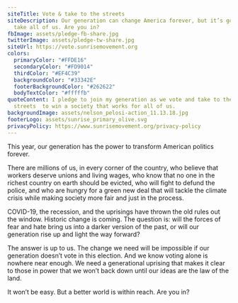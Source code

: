 ```yaml
---
siteTitle: Vote & take to the streets
siteDescription: Our generation can change America forever, but it’s going to
  take all of us. Are you in?
fbImage: assets/pledge-fb-share.jpg
twitterImage: assets/pledge-tw-share.jpg
siteUrl: https://vote.sunrisemovement.org
colors:
  primaryColor: "#FFDE16"
  secondaryColor: "#FD9014"
  thirdColor: "#EF4C39"
  backgroundColor: "#33342E"
  footerBackgroundColor: "#262622"
  bodyTextColor: "#fffffb"
quoteContent: I pledge to join my generation as we vote and take to the
  streets  to win a society that works for all of us.
backgroundImage: assets/nelson_pelosi-action_11.13.18.jpg
footerLogo: assets/sunrise_primary_olive.svg
privacyPolicy: https://www.sunrisemovement.org/privacy-policy
---
```

This year, our generation has the power to transform American politics forever.

There are millions of us, in every corner of the country, who believe that workers deserve unions and living wages, who know that no one in the richest country on earth should be evicted, who will fight to defund the police, and who are hungry for a green new deal that will tackle the climate crisis while making society more fair and just in the process.

COVID-19, the recession, and the uprisings have thrown the old rules out the window. Historic change is coming. The question is: will the forces of fear and hate bring us into a darker version of the past, or will our generation rise up and light the way forward?

The answer is up to us. The change we need will be impossible if our generation doesn’t vote in this election. And we know voting alone is nowhere near enough. We need a generational uprising that makes it clear to those in power that we won’t back down until our ideas are the law of the land.

It won’t be easy. But a better world is within reach. Are you in?